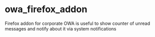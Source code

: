 owa_firefox_addon
=================

Firefox addon for corporate OWA is useful to show counter of unread messages and notify about it via system notifications
